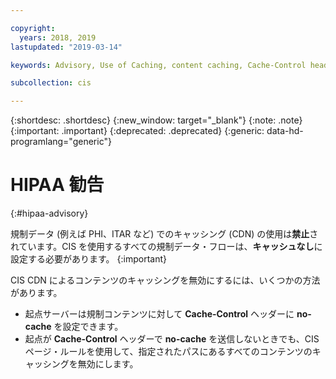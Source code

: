 ```yaml
---

copyright:
  years: 2018, 2019
lastupdated: "2019-03-14"

keywords: Advisory, Use of Caching, content caching, Cache-Control header

subcollection: cis

---
```


{:shortdesc: .shortdesc}
{:new_window: target="_blank"}
{:note: .note}
{:important: .important}
{:deprecated: .deprecated}
{:generic: data-hd-programlang="generic"}

# HIPAA 勧告
{:#hipaa-advisory}

規制データ (例えば PHI、ITAR など) でのキャッシング (CDN) の使用は**禁止**されています。CIS を使用するすべての規制データ・フローは、**キャッシュなし**に設定する必要があります。
{:important}

CIS CDN によるコンテンツのキャッシングを無効にするには、いくつかの方法があります。 
- 起点サーバーは規制コンテンツに対して **Cache-Control** ヘッダーに **no-cache** を設定できます。
- 起点が **Cache-Control** ヘッダーで **no-cache** を送信しないときでも、CIS ページ・ルールを使用して、指定されたパスにあるすべてのコンテンツのキャッシングを無効にします。 
